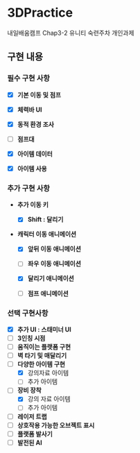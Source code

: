 # 3DPractice
 내일배움캠프 Chap3-2 유니티 숙련주차 개인과제

## 구현 내용  
### 필수 구현 사항
- [x]  **기본 이동 및 점프**
- [x]  **체력바 UI**
- [x]  **동적 환경 조사**
- [ ]  **점프대**
- [x]  **아이템 데이터**
- [x]  **아이템 사용**
    

### 추가 구현 사항

- **추가 이동 키**
    - [x]  **Shift : 달리기**

      
- **캐릭터 이동 애니메이션**
    - [x]  **앞뒤 이동 애니메이션**
    - [ ]  **좌우 이동 애니메이션**
    - [x]  **달리기 애니메이션**
    - [ ]  **점프 애니메이션**



      
### 선택 구현사항

- [x]  **추가 UI : 스태미너 UI** 
- [ ]  **3인칭 시점**
- [ ]  **움직이는 플랫폼 구현**
- [ ]  **벽 타기 및 매달리기**
- [ ]  **다양한 아이템 구현**
    - [x]  강의자료 아이템
    - [ ]  추가 아이템
- [ ]  **장비 장착**
    - [x]  강의 자료 아이템
    - [ ]  추가 아이템
- [ ]  **레이저 트랩**
- [ ]  **상호작용 가능한 오브젝트 표시**
- [ ]  **플랫폼 발사기**
- [ ]  **발전된 AI**
